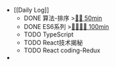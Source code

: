 - [[Daily Log]]
	- DONE 算法-排序 >[🍅🍅 50min](#agenda-pomo://?t=f-1688018037108-1500%2Cf-1688025046196-1500)
	- DONE ES6系列 >[🍅🍅🍅🍅 100min](#agenda-pomo://?t=f-1688027142156-1500%2Cf-1688030273439-1500%2Cf-1688032662818-1500%2Cf-1688049944433-1500)
	- TODO TypeScript
	- TODO React技术揭秘
	- TODO React coding-Redux
-